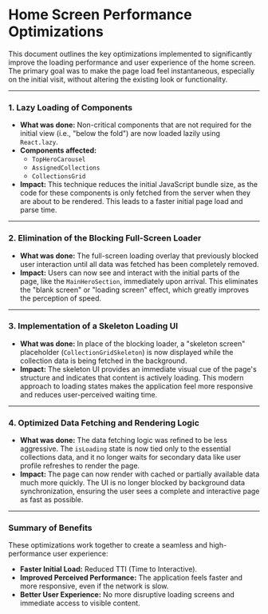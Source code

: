 # Home Screen Performance Optimizations

This document outlines the key optimizations implemented to significantly improve the loading performance and user experience of the home screen. The primary goal was to make the page load feel instantaneous, especially on the initial visit, without altering the existing look or functionality.

---

### 1. Lazy Loading of Components

- **What was done:** Non-critical components that are not required for the initial view (i.e., "below the fold") are now loaded lazily using `React.lazy`.
- **Components affected:**
  - `TopHeroCarousel`
  - `AssignedCollections`
  - `CollectionsGrid`
- **Impact:** This technique reduces the initial JavaScript bundle size, as the code for these components is only fetched from the server when they are about to be rendered. This leads to a faster initial page load and parse time.

---

### 2. Elimination of the Blocking Full-Screen Loader

- **What was done:** The full-screen loading overlay that previously blocked user interaction until all data was fetched has been completely removed.
- **Impact:** Users can now see and interact with the initial parts of the page, like the `MainHeroSection`, immediately upon arrival. This eliminates the "blank screen" or "loading screen" effect, which greatly improves the perception of speed.

---

### 3. Implementation of a Skeleton Loading UI

- **What was done:** In place of the blocking loader, a "skeleton screen" placeholder (`CollectionGridSkeleton`) is now displayed while the collection data is being fetched in the background.
- **Impact:** The skeleton UI provides an immediate visual cue of the page's structure and indicates that content is actively loading. This modern approach to loading states makes the application feel more responsive and reduces user-perceived waiting time.

---

### 4. Optimized Data Fetching and Rendering Logic

- **What was done:** The data fetching logic was refined to be less aggressive. The `isLoading` state is now tied only to the essential collections data, and it no longer waits for secondary data like user profile refreshes to render the page.
- **Impact:** The page can now render with cached or partially available data much more quickly. The UI is no longer blocked by background data synchronization, ensuring the user sees a complete and interactive page as fast as possible.

---

### Summary of Benefits

These optimizations work together to create a seamless and high-performance user experience:
- **Faster Initial Load:** Reduced TTI (Time to Interactive).
- **Improved Perceived Performance:** The application feels faster and more responsive, even if the network is slow.
- **Better User Experience:** No more disruptive loading screens and immediate access to visible content. 